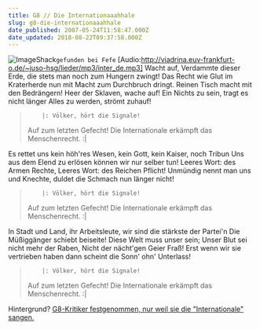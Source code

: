 ```yaml
---
title: G8 // Die Internationaaahhale
slug: g8-die-internationaaahhale
date_published: 2007-05-24T11:58:47.000Z
date_updated: 2018-08-22T09:37:58.000Z
---
```


![ImageShack](//img66.imageshack.us/img66/6329/45668771rr9.jpg)`gefunden bei Fefe`
[Audio:http://viadrina.euv-frankfurt-o.de/~juso-hsg/lieder/mp3/inter_de.mp3]
Wacht auf, Verdammte dieser Erde,
die stets man noch zum Hungern zwingt!
Das Recht wie Glut im Kraterherde
nun mit Macht zum Durchbruch dringt.
Reinen Tisch macht mit den Bedrängern!
Heer der Sklaven, wache auf!
Ein Nichts zu sein, tragt es nicht länger
Alles zu werden, strömt zuhauf!

>         |: Völker, hört die Signale!
> Auf zum letzten Gefecht!
> Die Internationale
> erkämpft das Menschenrecht. :|

Es rettet uns kein höh'res Wesen,
kein Gott, kein Kaiser, noch Tribun
Uns aus dem Elend zu erlösen
können wir nur selber tun!
Leeres Wort: des Armen Rechte,
Leeres Wort: des Reichen Pflicht!
Unmündig nennt man uns und Knechte,
duldet die Schmach nun länger nicht!

>         |: Völker, hört die Signale!
> Auf zum letzten Gefecht!
> Die Internationale
> erkämpft das Menschenrecht. :|

In Stadt und Land, ihr Arbeitsleute,
wir sind die stärkste der Partei'n
Die Müßiggänger schiebt beiseite!
Diese Welt muss unser sein;
Unser Blut sei nicht mehr der Raben,
Nicht der nächt'gen Geier Fraß!
Erst wenn wir sie vertrieben haben
dann scheint die Sonn' ohn' Unterlass!

>         |: Völker, hört die Signale!
> Auf zum letzten Gefecht!
> Die Internationale
> erkämpft das Menschenrecht. :|

Hintergrund? [G8-Kritiker festgenommen, nur weil sie die "Internationale" sangen.](http://www.stern.de/politik/deutschland/:G8-Kritiker-Internationale-Festnahme/589513.html)
